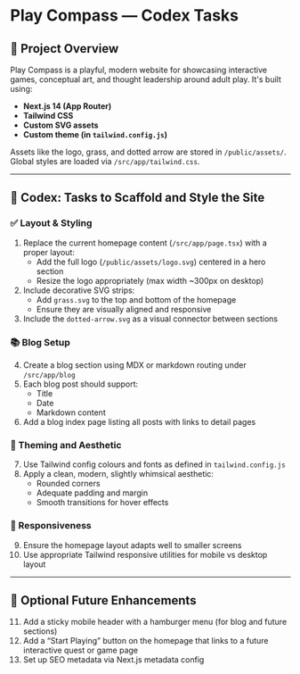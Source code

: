 # Play Compass — Codex Tasks

## 🧭 Project Overview
Play Compass is a playful, modern website for showcasing interactive games, conceptual art, and thought leadership around adult play. It's built using:

- **Next.js 14 (App Router)**
- **Tailwind CSS**
- **Custom SVG assets**
- **Custom theme (in `tailwind.config.js`)**

Assets like the logo, grass, and dotted arrow are stored in `/public/assets/`. Global styles are loaded via `/src/app/tailwind.css`.

---

## 🎯 Codex: Tasks to Scaffold and Style the Site

### ✅ Layout & Styling
1. Replace the current homepage content (`/src/app/page.tsx`) with a proper layout:
   - Add the full logo (`/public/assets/logo.svg`) centered in a hero section
   - Resize the logo appropriately (max width ~300px on desktop)
2. Include decorative SVG strips:
   - Add `grass.svg` to the top and bottom of the homepage
   - Ensure they are visually aligned and responsive
3. Include the `dotted-arrow.svg` as a visual connector between sections

### 📚 Blog Setup
4. Create a blog section using MDX or markdown routing under `/src/app/blog`
5. Each blog post should support:
   - Title
   - Date
   - Markdown content
6. Add a blog index page listing all posts with links to detail pages

### 🎨 Theming and Aesthetic
7. Use Tailwind config colours and fonts as defined in `tailwind.config.js`
8. Apply a clean, modern, slightly whimsical aesthetic:
   - Rounded corners
   - Adequate padding and margin
   - Smooth transitions for hover effects

### 📱 Responsiveness
9. Ensure the homepage layout adapts well to smaller screens
10. Use appropriate Tailwind responsive utilities for mobile vs desktop layout

---

## 🔧 Optional Future Enhancements
11. Add a sticky mobile header with a hamburger menu (for blog and future sections)
12. Add a “Start Playing” button on the homepage that links to a future interactive quest or game page
13. Set up SEO metadata via Next.js metadata config